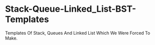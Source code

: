 # Stack-Queue-Linked_List-BST-Templates
Templates Of Stack, Queues And Linked List Which We Were Forced To Make.
